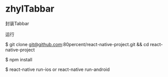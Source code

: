 # zhylTabbar
封装Tabbar


运行

$ git clone git@github.com:80percent/react-native-project.git && cd react-native-project

$ npm install

$ react-native run-ios or react-native run-android
